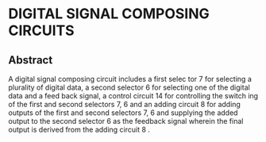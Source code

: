 # DIGITAL SIGNAL COMPOSING CIRCUITS

## Abstract
A digital signal composing circuit includes a first selec tor 7 for selecting a plurality of digital data, a second selector 6 for selecting one of the digital data and a feed back signal, a control circuit 14 for controlling the switch ing of the first and second selectors 7, 6 and an adding circuit 8 for adding outputs of the first and second selectors 7, 6 and supplying the added output to the second selector 6 as the feedback signal wherein the final output is derived from the adding circuit 8 .